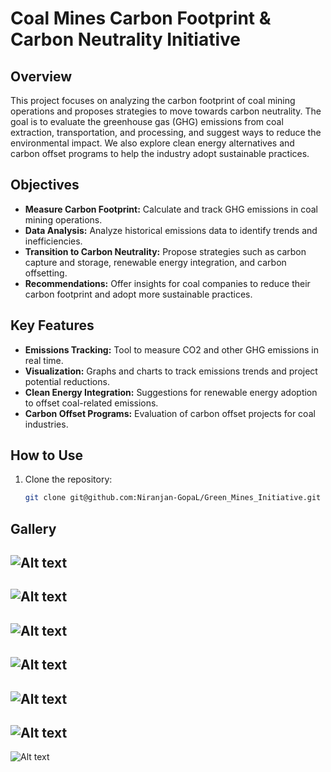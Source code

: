 # Coal Mines Carbon Footprint & Carbon Neutrality Initiative

## Overview
This project focuses on analyzing the carbon footprint of coal mining operations and proposes strategies to move towards carbon neutrality. The goal is to evaluate the greenhouse gas (GHG) emissions from coal extraction, transportation, and processing, and suggest ways to reduce the environmental impact. We also explore clean energy alternatives and carbon offset programs to help the industry adopt sustainable practices.

## Objectives
- **Measure Carbon Footprint:** Calculate and track GHG emissions in coal mining operations.
- **Data Analysis:** Analyze historical emissions data to identify trends and inefficiencies.
- **Transition to Carbon Neutrality:** Propose strategies such as carbon capture and storage, renewable energy integration, and carbon offsetting.
- **Recommendations:** Offer insights for coal companies to reduce their carbon footprint and adopt more sustainable practices.

## Key Features
- **Emissions Tracking:** Tool to measure CO2 and other GHG emissions in real time.
- **Visualization:** Graphs and charts to track emissions trends and project potential reductions.
- **Clean Energy Integration:** Suggestions for renewable energy adoption to offset coal-related emissions.
- **Carbon Offset Programs:** Evaluation of carbon offset projects for coal industries.

## How to Use
1. Clone the repository:
   ```bash
   git clone git@github.com:Niranjan-GopaL/Green_Mines_Initiative.git

## Gallery

![Alt text](./images/1_.png)
-- 
![Alt text](./images/1.png)
--
![Alt text](./images/2.png)
--
![Alt text](./images/3.png)
--
![Alt text](./images/4.png)
--
![Alt text](./images/5.png)
--
![Alt text](./images/6.png)